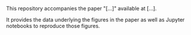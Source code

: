 This repository accompanies the paper "[...]" available at [...].

It provides the data underlying the figures in the paper as well as Jupyter notebooks to reproduce those figures.